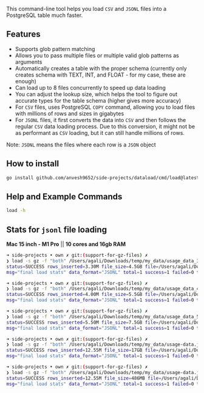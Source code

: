 This command-line tool helps you load `CSV` and `JSONL` files into a PostgreSQL table much faster.

## Features
- Supports glob pattern matching
- Allows you to pass multiple files or multiple valid glob patterns as arguments
- Automatically creates a table with the proper schema (currently only creates schema with TEXT, INT, and FLOAT - for my case, these are enough)
- Can load up to 8 files concurrently to speed up data loading
- You can adjust the lookup size, which helps the tool to figure out accurate types for the table schema (higher gives more accuracy)
- For `CSV` files, uses PostgreSQL `COPY` command, allowing you to load files with millions of rows and sizes in gigabytes
- For `JSONL` files, it first converts the data into `CSV` and then follows the regular `CSV` data loading process. Due to this conversion, it might not be as performant as `CSV` loading, but it can still handle millions of rows.

Note: `JSONL` means the files where each row is a `JSON` object

## How to install
```sh
go install github.com/anvesh9652/side-projects/dataload/cmd/load@latest
```

## Help and Example Commands
```sh
load -h
```


## Stats for `jsonl` file loading
**Mac 15 inch - M1 Pro** || **10 cores and 16gb RAM**
```bash
➜ side-projects • own ✗ git:(support-for-gz-files) ✗ 
❯ load -s gz -f "both" /Users/agali/Downloads/temp/my_data/usage_data_3m.json 
status=SUCCESS rows_inserted=3.30M file_size=4.5GB file=/Users/agali/Downloads/temp/my_data/usage_data_3m.json
msg="final load stats" data_format="JSONL" total=1 success=1 failed=0 total_rows_inserted=3.30M took=54.725207917s

➜ side-projects • own ✗ git:(support-for-gz-files) ✗ 
❯ load -s gz -f "both" /Users/agali/Downloads/temp/my_data/usage_data_4m.json
status=SUCCESS rows_inserted=4.00M file_size=5.5GB file=/Users/agali/Downloads/temp/my_data/usage_data_4m.json
msg="final load stats" data_format="JSONL" total=1 success=1 failed=0 total_rows_inserted=4.00M took=1m2.032765709s

➜ side-projects • own ✗ git:(support-for-gz-files) ✗ 
❯ load -s gz -f "both" /Users/agali/Downloads/temp/my_data/usage_data_5_5m.json
status=SUCCESS rows_inserted=5.50M file_size=7.5GB file=/Users/agali/Downloads/temp/my_data/usage_data_5_5m.json
msg="final load stats" data_format="JSONL" total=1 success=1 failed=0 total_rows_inserted=5.50M took=1m33.149445208s

➜ side-projects • own ✗ git:(support-for-gz-files) ✗ 
❯ load -s gz -f "both" /Users/agali/Downloads/temp/my_data/usage-data.json   
status=SUCCESS rows_inserted=12.55M file_size=17GB file=/Users/agali/Downloads/temp/my_data/usage-data.json
msg="final load stats" data_format="JSONL" total=1 success=1 failed=0 total_rows_inserted=12.55M took=3m6.597653s

➜ side-projects • own ✗ git:(support-for-gz-files) ✗ 
❯ load -s gz -f "both" /Users/agali/Downloads/temp/my_data/usage-data.json.gz
status=SUCCESS rows_inserted=12.55M file_size=486MB file=/Users/agali/Downloads/temp/my_data/usage-data.json.gz
msg="final load stats" data_format="JSONL" total=1 success=1 failed=0 total_rows_inserted=12.55M took=3m10.609226875s
```